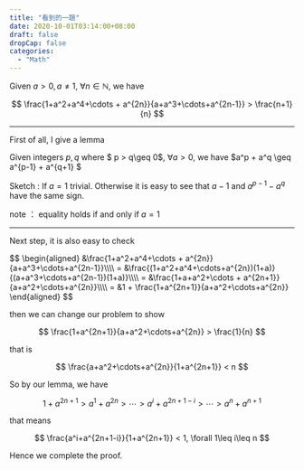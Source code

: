 ```yaml
---
title: "看到的一題"
date: 2020-10-01T03:14:00+08:00
draft: false
dropCap: false
categories:
  - "Math"
---
```


Given $a > 0, a\neq 1$, $\forall n \in \mathbb{N}$, we have

$$
\frac{1+a^2+a^4+\cdots + a^{2n}}{a+a^3+\cdots+a^{2n-1}} > \frac{n+1}{n}
$$

<!--more-->

---

First of all, I give a lemma

Given integers $p, q$ where $ p > q\geq 0$, $\forall a > 0$, we have $a^p + a^q \geq a^{p-1} + a^{q+1} $

Sketch : If $a = 1$ trivial. Otherwise it is easy to see that $a-1$ and $a^{p-1}-a^q$ have the same sign.

note ： equality holds if and only if $a=1$

---

Next step, it is also easy to check

<div>
$$
\begin{aligned}
&\frac{1+a^2+a^4+\cdots + a^{2n}}{a+a^3+\cdots+a^{2n-1}}\\\\
= &\frac{(1+a^2+a^4+\cdots+a^{2n})(1+a)}{(a+a^3+\cdots+a^{2n-1})(1+a)}\\\\
= &\frac{1+a+a^2+\cdots + a^{2n+1}}{a+a^2+\cdots+a^{2n}}\\\\
= &1 + \frac{1+a^{2n+1}}{a+a^2+\cdots+a^{2n}}
\end{aligned}
$$
</div>

then we can change our problem to show

$$
\frac{1+a^{2n+1}}{a+a^2+\cdots+a^{2n}} > \frac{1}{n}
$$

that is

$$
\frac{a+a^2+\cdots+a^{2n}}{1+a^{2n+1}} < n
$$

So by our lemma, we have

$$
1+a^{2n+1} > a^1+a^{2n} > \cdots > a^i+a^{2n+1-i} > \cdots > a^n+a^{n+1}
$$

that means

$$
\frac{a^i+a^{2n+1-i}}{1+a^{2n+1}} < 1, \forall 1\leq i\leq n
$$

Hence we complete the proof.
